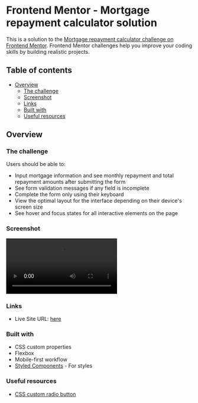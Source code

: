 # Frontend Mentor - Mortgage repayment calculator solution

This is a solution to the [Mortgage repayment calculator challenge on Frontend Mentor](https://www.frontendmentor.io/challenges/mortgage-repayment-calculator-Galx1LXK73). Frontend Mentor challenges help you improve your coding skills by building realistic projects. 

## Table of contents

- [Overview](#overview)
  - [The challenge](#the-challenge)
  - [Screenshot](#screenshot)
  - [Links](#links)
  - [Built with](#built-with)
  - [Useful resources](#useful-resources)

## Overview

### The challenge

Users should be able to:

- Input mortgage information and see monthly repayment and total repayment amounts after submitting the form
- See form validation messages if any field is incomplete
- Complete the form only using their keyboard
- View the optimal layout for the interface depending on their device's screen size
- See hover and focus states for all interactive elements on the page

### Screenshot

![mobile screenshot](./screenshot/Frontend%20Mentor%20_%20Mortgage%20repayment%20calculator.webm)

### Links

- Live Site URL: [here](https://66d96fcbef8b87e35778bc00--lively-kelpie-72a0a6.netlify.app/)

### Built with

- CSS custom properties
- Flexbox
- Mobile-first workflow
- [Styled Components](https://styled-components.com/) - For styles

### Useful resources

- [CSS custom radio button](https://www.w3schools.com/howto/howto_css_custom_checkbox.asp)
